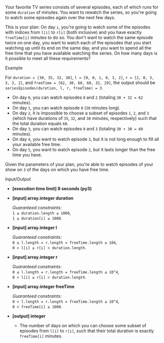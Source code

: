 
Your favorite TV series consists of several episodes, each of which runs for some  `duration`  of minutes. You want to rewatch the series, so you're going to watch some episodes again over the next few days.

This is your plan: On day  `i`, you're going to watch some of the episodes with indices from  `l[i]`  to  `r[i]`  (both inclusive) and you have exactly  `freeTime[i]`  minutes to do so. You don't want to watch the same episode twice on one day, you want to watch each of the episodes that you start watching up until its end on the same day, and you want to spend all the free time that you have available watching the series. On how many days is it possible to meet all these requirements?

Example

For  `duration = [30, 35, 32, 30]`,  `l = [0, 0, 1, 0, 3, 2]`,  `r = [2, 0, 3, 3, 3, 2]`, and  `freeTime = [62, 30, 60, 60, 32, 29]`, the output should be  
`seriesEpisodes(duration, l, r, freeTime) = 3`.

-   On day  `0`, you can watch episodes  `0`  and  `2`  (totaling  `30 + 32 = 62`  minutes).
-   On day  `1`, you can watch episode  `0`  (`30`  minutes long).
-   On day  `2`, it is impossible to choose a subset of episodes  `1`,  `2`, and  `3`  (which have durations of  `35`,  `32`, and  `30`  minutes, respectively) such that the total duration equals  `60`.
-   On day  `3`, you can watch episodes  `0`  and  `3`  (totaling  `30 + 30 = 60`  minutes).
-   On day  `4`, you want to watch episode  `3`, but it is not long enough to fill all your available free time.
-   On day  `5`, you want to watch episode  `2`, but it lasts longer than the free time you have.

Given the parameters of your plan, you're able to watch episodes of your show on  `3`  of the days on which you have free time.

Input/Output

-   **[execution time limit] 8 seconds (py3)**
    
-   **[input] array.integer duration**
    
    _Guaranteed constraints:_  
    `1 ≤ duration.length ≤ 1000`,  
    `1 ≤ duration[i] ≤ 1000`.
    
-   **[input] array.integer l**
    
    _Guaranteed constraints:_  
    `0 ≤ l.length = r.length = freeTime.length ≤ 104`,  
    `0 < l[i] ≤ r[i] < duration.length`.
    
-   **[input] array.integer r**
    
    _Guaranteed constraints:_  
    `0 ≤ l.length = r.length = freeTime.length ≤ 10^4`,  
    `0 < l[i] ≤ r[i] < duration.length`.
    
-   **[input] array.integer freeTime**
    
    _Guaranteed constraints:_  
    `0 < l.length = r.length = freeTime.length ≤ 10^4`,  
    `0 < freeTime[i] ≤ 1000`.
    
-   **[output] integer**
    
    -   The number of days on which you can choose some subset of episodes from  `l[i]`  to  `r[i]`, such that their total duration is exactly  `freeTime[i]`  minutes.